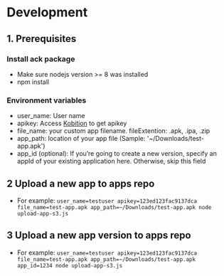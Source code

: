 # Development

## 1. Prerequisites
### Install ack package
- Make sure nodejs version >= 8 was installed
- npm install

### Environment variables
- user_name: User name
- apikey: Access [Kobition](https://portal.kobiton.com/settings/keys) to get apikey
- file_name: your custom app filename. fileExtention: .apk, .ipa, .zip
- app_path: location of your app file (Sample: '~/Downloads/test-app.apk')
- app_id (optional): If you’re going to create a new version, specify an appId of your existing application here. Otherwise, skip this field

## 2 Upload a new app to apps repo

- For example: `user_name=testuser apikey=123ed­123fac­9137dca file_name=test-app.apk app_path=~/Downloads/test-app.apk node upload-app-s3.js`

## 3 Upload a new app version to apps repo

- For example: `user_name=testuser apikey=123ed­123fac­9137dca file_name=test-app.apk app_path=~/Downloads/test-app.apk app_id=1234 node upload-app-s3.js`
